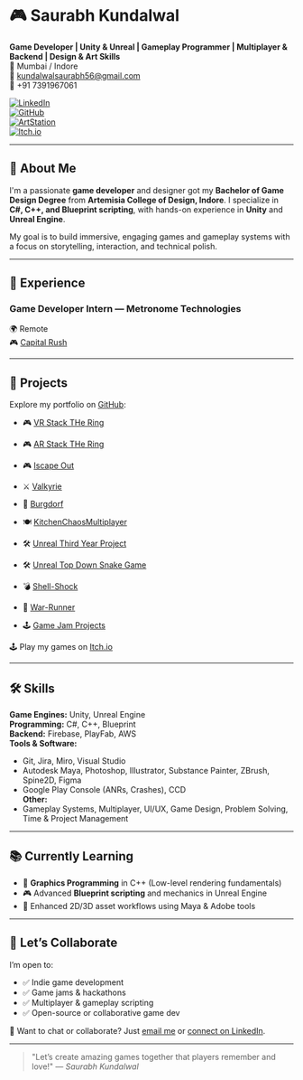 
# 🎮 Saurabh Kundalwal

**Game Developer | Unity & Unreal | Gameplay Programmer | Multiplayer & Backend | Design & Art Skills**  
📍 Mumbai / Indore  
📧 [kundalwalsaurabh56@gmail.com](mailto:kundalwalsaurabh56@gmail.com)  
📱 +91 7391967061  

[![LinkedIn](https://img.shields.io/badge/LinkedIn-blue?style=for-the-badge&logo=linkedin)](https://www.linkedin.com/in/saurabh-kundalwal-772183143/)  
[![GitHub](https://img.shields.io/badge/GitHub-grey?style=for-the-badge&logo=github)](https://github.com/Bindo56)  
[![ArtStation](https://img.shields.io/badge/ArtStation-darkblue?style=for-the-badge&logo=artstation)](https://www.artstation.com/bindo56)  
[![Itch.io](https://img.shields.io/badge/Itch.io-ff5c5c?style=for-the-badge&logo=itchdotio)](https://bindo56.itch.io/)

---

## 🧠 About Me

I'm a passionate **game developer** and designer got my **Bachelor of Game Design Degree** from **Artemisia College of Design, Indore**. I specialize in **C#, C++, and Blueprint scripting**, with hands-on experience in **Unity** and **Unreal Engine**.

My goal is to build immersive, engaging games and gameplay systems with a focus on storytelling, interaction, and technical polish.

---

## 💼 Experience

### **Game Developer Intern — Metronome Technologies**  
🌍 Remote  
🎮 [Capital Rush](https://www.capitalrush.io/)

---

## 🚀 Projects

Explore my portfolio on [GitHub](https://github.com/Bindo56):

- 🎮 [VR Stack THe Ring](https://github.com/Bindo56/Stack-The-Ring---VR-Game)
- 🎮 [AR Stack THe Ring](https://github.com/Bindo56/Stack-The-Ring-AR-Game)
- 🎮 [Iscape Out](https://github.com/Bindo56/Iscape-Out)
- ⚔️ [Valkyrie](https://github.com/Bindo56/Valkyrie)
- 🧱 [Burgdorf](https://github.com/Bindo56/Burgdorf)
- 🍽️ [KitchenChaosMultiplayer](https://github.com/Bindo56/KitchenChaosMultiplayer)
- 🛠️ [Unreal Third Year Project](https://github.com/Bindo56/ThridYearProject)
- 🛠️ [Unreal Top Down Snake Game]()
- 💣 [Shell-Shock](https://github.com/Bindo56/Shell-Shock)
- 🏃 [War-Runner](https://github.com/Bindo56/War-Runner)

- 🕹️ [Game Jam Projects](https://github.com/Bindo56/Game-Jams-Projects)

🕹️ Play my games on [Itch.io](https://bindo56.itch.io/)

---

## 🛠️ Skills

**Game Engines:** Unity, Unreal Engine  
**Programming:** C#, C++, Blueprint  
**Backend:** Firebase, PlayFab, AWS  
**Tools & Software:**  
- Git, Jira, Miro, Visual Studio  
- Autodesk Maya, Photoshop, Illustrator, Substance Painter, ZBrush, Spine2D, Figma  
- Google Play Console (ANRs, Crashes), CCD  
**Other:**  
- Gameplay Systems, Multiplayer, UI/UX, Game Design, Problem Solving, Time & Project Management

---

## 📚 Currently Learning

- 🧪 **Graphics Programming** in C++ (Low-level rendering fundamentals)
- 🎮 Advanced **Blueprint scripting** and mechanics in Unreal Engine
- 🎨 Enhanced 2D/3D asset workflows using Maya & Adobe tools

---

## 🤝 Let’s Collaborate

I’m open to:
- ✅ Indie game development
- ✅ Game jams & hackathons
- ✅ Multiplayer & gameplay scripting
- ✅ Open-source or collaborative game dev

💬 Want to chat or collaborate? Just [email me](mailto:kundalwalsaurabh56@gmail.com) or [connect on LinkedIn](https://www.linkedin.com/in/saurabh-kundalwal-772183143/).

---

> "Let’s create amazing games together that players remember and love!" — *Saurabh Kundalwal*




